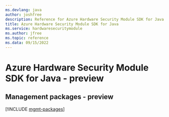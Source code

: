 ```yaml
---
ms.devlang: java
author: joshfree
description: Reference for Azure Hardware Security Module SDK for Java
title: Azure Hardware Security Module SDK for Java
ms.service: hardwaresecuritymodule
ms.author: jfree
ms.topic: reference
ms.data: 09/15/2022
---
```

# Azure Hardware Security Module SDK for Java - preview

## Management packages - preview
[!INCLUDE [mgmt-packages](hardware-security-module-mgmt-index.md)]